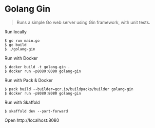 # Golang Gin

> Runs a simple Go web server using Gin framework, with unit tests.

Run locally

```shellsession
$ go run main.go
$ go build
$ ./golang-gin
```

Run with Docker

```shellsession
$ docker build -t golang-gin .
$ docker run -p8080:8080 golang-gin
```

Run with Pack & Docker

```shellsession
$ pack build --builder=gcr.io/buildpacks/builder golang-gin
$ docker run -p8080:8080 golang-gin
```

Run with Skaffold

```shellsession
$ skaffold dev --port-forward
```

Open http://localhost:8080
